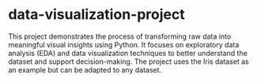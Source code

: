 # data-visualization-project
This project demonstrates the process of transforming raw data into meaningful visual insights using Python. It focuses on exploratory data analysis (EDA) and data visualization techniques to better understand the dataset and support decision-making. The project uses the Iris dataset as an example but can be adapted to any dataset.
